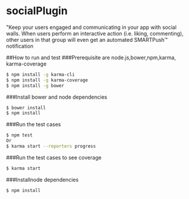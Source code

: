 # socialPlugin 


"Keep your users engaged and communicating in your app with social walls. When users perform an interactive action (i.e. liking, commenting), other users in that group will even get an automated SMARTPush™ notification

##How to run and test
###Prerequisite are node.js,bower,npm,karma, karma-coverage
```bash
$ npm install -g karma-cli
$ npm install -g karma-coverage
$ npm install -g bower
```
###Install bower and node dependencies
```bash
$ bower install
$ npm install
```
###Run the test cases
```bash
$ npm test
Or
$ karma start --reporters progress
```
###Run the test cases to see coverage
```bash
$ karma start
```

###Installnode dependencies
```bash
$ npm install
```